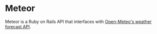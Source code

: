 # Meteor

Meteor is a Ruby on Rails API that interfaces with [Open-Meteo's weather forecast API](open-meteo.com).
